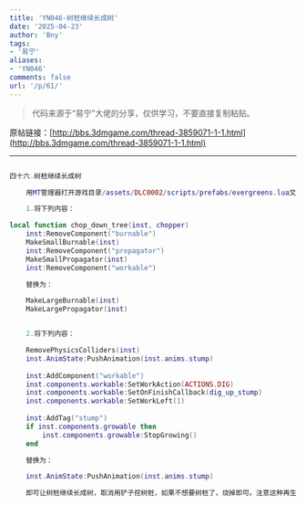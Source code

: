 ```yaml
---
title: 'YN046-树桩继续长成树'
date: '2025-04-23'
author: 'Bny'
tags:
- '易宁'
aliases:
- 'YN046'
comments: false
url: '/p/61/'
---
```


> 代码来源于“易宁”大佬的分享，仅供学习，不要直接复制粘贴。

原帖链接：[http://bbs.3dmgame.com/thread-3859071-1-1.html](http://bbs.3dmgame.com/thread-3859071-1-1.html)

---

```lua  

四十六.树桩继续长成树

	用MT管理器打开游戏目录/assets/DLC0002/scripts/prefabs/evergreens.lua文件，

	1.将下列内容：

local function chop_down_tree(inst, chopper)
	inst:RemoveComponent("burnable")
	MakeSmallBurnable(inst)
	inst:RemoveComponent("propagator")
	MakeSmallPropagator(inst)
	inst:RemoveComponent("workable")

	替换为：

	MakeLargeBurnable(inst)
	MakeLargePropagator(inst)


	2.将下列内容：

	RemovePhysicsColliders(inst)
	inst.AnimState:PushAnimation(inst.anims.stump)
	
	inst:AddComponent("workable")
	inst.components.workable:SetWorkAction(ACTIONS.DIG)
	inst.components.workable:SetOnFinishCallback(dig_up_stump)
	inst.components.workable:SetWorkLeft(1)
	
	inst:AddTag("stump")
	if inst.components.growable then
		inst.components.growable:StopGrowing()
	end

	替换为：

	inst.AnimState:PushAnimation(inst.anims.stump)

	即可让树桩继续长成树，取消用铲子挖树桩，如果不想要树桩了，烧掉即可。注意这种再生树不会烧成枯树，烧完只会剩一团灰。不要与“砍树无树桩”一同修改

```  

